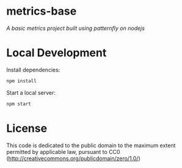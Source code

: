 # metrics-base 
*A basic metrics project built using patternfly on nodejs*

# Local Development
Install dependencies:

```bash
npm install
```

Start a local server:

```bash
npm start
```

# License
This code is dedicated to the public domain to the maximum extent permitted by applicable law, pursuant to CC0 (http://creativecommons.org/publicdomain/zero/1.0/)

